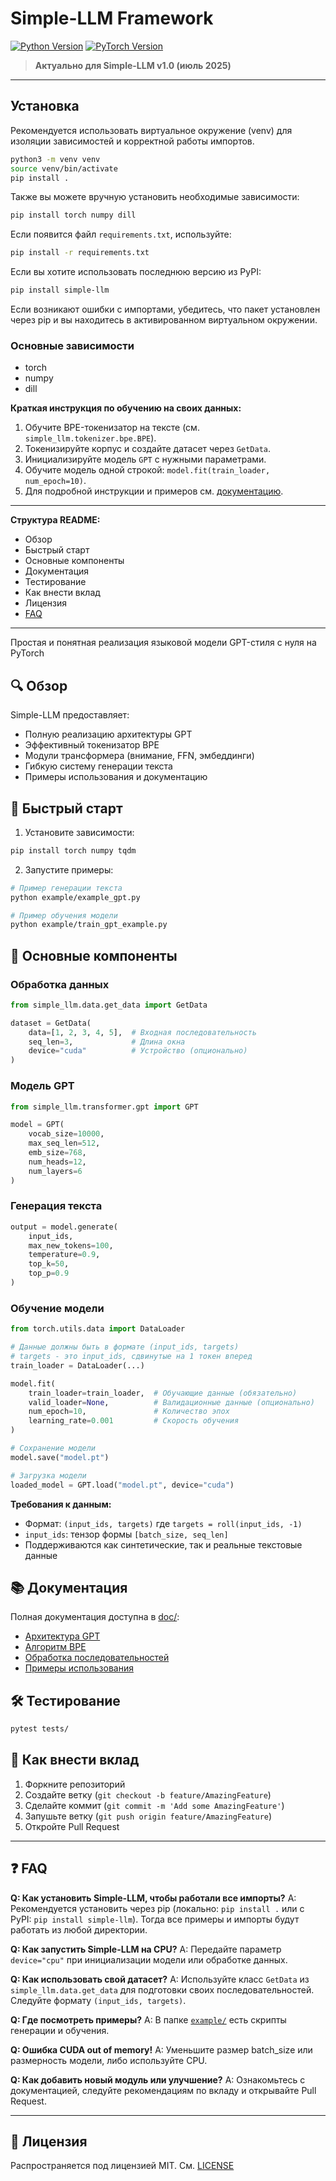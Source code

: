 # Simple-LLM Framework

[![Python Version](https://img.shields.io/badge/python-3.8%2B-blue)]()
[![PyTorch Version](https://img.shields.io/badge/pytorch-1.10%2B-orange)]()

> **Актуально для Simple-LLM v1.0 (июль 2025)**

---

## Установка

Рекомендуется использовать виртуальное окружение (venv) для изоляции зависимостей и корректной работы импортов.

```bash
python3 -m venv venv
source venv/bin/activate
pip install .
```

Также вы можете вручную установить необходимые зависимости:

```bash
pip install torch numpy dill
```

Если появится файл `requirements.txt`, используйте:

```bash
pip install -r requirements.txt
```

Если вы хотите использовать последнюю версию из PyPI:

```bash
pip install simple-llm
```

Если возникают ошибки с импортами, убедитесь, что пакет установлен через pip и вы находитесь в активированном виртуальном окружении.

### Основные зависимости
- torch
- numpy
- dill

**Краткая инструкция по обучению на своих данных:**
1. Обучите BPE-токенизатор на тексте (см. `simple_llm.tokenizer.bpe.BPE`).
2. Токенизируйте корпус и создайте датасет через `GetData`.
3. Инициализируйте модель `GPT` с нужными параметрами.
4. Обучите модель одной строкой: `model.fit(train_loader, num_epoch=10)`.
5. Для подробной инструкции и примеров см. [документацию](doc/train_on_custom_data_ru.md).

---

**Структура README:**
- Обзор
- Быстрый старт
- Основные компоненты
- Документация
- Тестирование
- Как внести вклад
- Лицензия
- [FAQ](#faq)

---

Простая и понятная реализация языковой модели GPT-стиля с нуля на PyTorch

## 🔍 Обзор

Simple-LLM предоставляет:
- Полную реализацию архитектуры GPT
- Эффективный токенизатор BPE
- Модули трансформера (внимание, FFN, эмбеддинги)
- Гибкую систему генерации текста
- Примеры использования и документацию

## 🚀 Быстрый старт

1. Установите зависимости:
```bash
pip install torch numpy tqdm
```

2. Запустите примеры:
```bash
# Пример генерации текста
python example/example_gpt.py

# Пример обучения модели
python example/train_gpt_example.py
```

## 🧠 Основные компоненты

### Обработка данных
```python
from simple_llm.data.get_data import GetData

dataset = GetData(
    data=[1, 2, 3, 4, 5],  # Входная последовательность
    seq_len=3,             # Длина окна
    device="cuda"          # Устройство (опционально)
)
```

### Модель GPT
```python
from simple_llm.transformer.gpt import GPT

model = GPT(
    vocab_size=10000,
    max_seq_len=512,
    emb_size=768,
    num_heads=12,
    num_layers=6
)
```

### Генерация текста
```python
output = model.generate(
    input_ids,
    max_new_tokens=100,
    temperature=0.9,
    top_k=50,
    top_p=0.9
)
```

### Обучение модели
```python
from torch.utils.data import DataLoader

# Данные должны быть в формате (input_ids, targets)
# targets - это input_ids, сдвинутые на 1 токен вперед
train_loader = DataLoader(...) 

model.fit(
    train_loader=train_loader,  # Обучающие данные (обязательно)
    valid_loader=None,          # Валидационные данные (опционально)
    num_epoch=10,               # Количество эпох
    learning_rate=0.001         # Скорость обучения
)

# Сохранение модели
model.save("model.pt")

# Загрузка модели
loaded_model = GPT.load("model.pt", device="cuda")
```

**Требования к данным:**
- Формат: `(input_ids, targets)` где `targets = roll(input_ids, -1)`
- `input_ids`: тензор формы `[batch_size, seq_len]`
- Поддерживаются как синтетические, так и реальные текстовые данные

## 📚 Документация

Полная документация доступна в [doc/](./doc/):
- [Архитектура GPT](./doc/gpt_documentation_ru.md)
- [Алгоритм BPE](./doc/bpe_algorithm.md)
- [Обработка последовательностей](./doc/get_data_documentation_ru.md)
- [Примеры использования](./example/)

## 🛠 Тестирование
```bash
pytest tests/
```

## 🤝 Как внести вклад
1. Форкните репозиторий
2. Создайте ветку (`git checkout -b feature/AmazingFeature`)
3. Сделайте коммит (`git commit -m 'Add some AmazingFeature'`)
4. Запушьте ветку (`git push origin feature/AmazingFeature`)
5. Откройте Pull Request

---

## ❓ FAQ

**Q: Как установить Simple-LLM, чтобы работали все импорты?**
A: Рекомендуется установить через pip (локально: `pip install .` или с PyPI: `pip install simple-llm`). Тогда все примеры и импорты будут работать из любой директории.

**Q: Как запустить Simple-LLM на CPU?**
A: Передайте параметр `device="cpu"` при инициализации модели или обработке данных.

**Q: Как использовать свой датасет?**
A: Используйте класс `GetData` из `simple_llm.data.get_data` для подготовки своих последовательностей. Следуйте формату `(input_ids, targets)`.

**Q: Где посмотреть примеры?**
A: В папке [`example/`](./example/) есть скрипты генерации и обучения.

**Q: Ошибка CUDA out of memory!**
A: Уменьшите размер batch_size или размерность модели, либо используйте CPU.

**Q: Как добавить новый модуль или улучшение?**
A: Ознакомьтесь с документацией, следуйте рекомендациям по вкладу и открывайте Pull Request.

---

## 📜 Лицензия
Распространяется под лицензией MIT. См. [LICENSE](./LICENSE)
